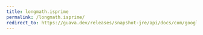 ```yaml
---
title: longmath.isprime
permalink: /longmath.isprime/
redirect_to: https://guava.dev/releases/snapshot-jre/api/docs/com/google/common/math/LongMath.html#isPrime-long-
---
```

